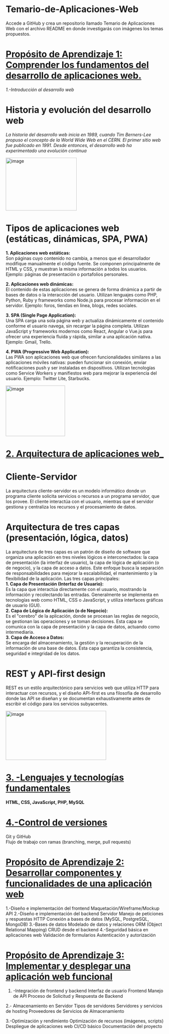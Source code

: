 # Temario-de-Aplicaciones-Web
Accede a GitHub y crea un repositorio llamado Temario de Aplicaciones Web con el archivo README en donde investigarás con imágenes los temas propuestos.


# <ins> Propósito de Aprendizaje 1: Comprender los fundamentos del desarrollo de aplicaciones web.  
_1.-Introducción al desarrollo web_  
# Historia y evolución del desarrollo web  
_La historia del desarrollo web inicia en 1989, cuando Tim Berners-Lee propuso el concepto de la World Wide Web en el CERN. El primer sitio web fue publicado en 1991. Desde entonces, el desarrollo web ha experimentado una evolución continua_  

<img width="226" height="168" alt="image" src="https://github.com/user-attachments/assets/39eb71ad-f97a-47d8-a649-bbd6e3f98a47" />  

# Tipos de aplicaciones web (estáticas, dinámicas, SPA, PWA)  
__1. Aplicaciones web estáticas:__  
Son páginas cuyo contenido no cambia, a menos que el desarrollador modifique manualmente el código fuente. Se componen principalmente de HTML y CSS, y muestran la misma información a todos los usuarios. Ejemplo: páginas de presentación o portafolios personales.

__2. Aplicaciones web dinámicas:__  
El contenido de estas aplicaciones se genera de forma dinámica a partir de bases de datos o la interacción del usuario. Utilizan lenguajes como PHP, Python, Ruby y frameworks como Node.js para procesar información en el servidor. Ejemplo: foros, tiendas en línea, blogs, redes sociales.

__3. SPA (Single Page Application):__  
Una SPA carga una sola página web y actualiza dinámicamente el contenido conforme el usuario navega, sin recargar la página completa. Utilizan JavaScript y frameworks modernos como React, Angular o Vue.js para ofrecer una experiencia fluida y rápida, similar a una aplicación nativa. Ejemplo: Gmail, Trello.

__4. PWA (Progressive Web Application):__  
Las PWA son aplicaciones web que ofrecen funcionalidades similares a las aplicaciones móviles nativas: pueden funcionar sin conexión, enviar notificaciones push y ser instaladas en dispositivos. Utilizan tecnologías como Service Workers y manifiestos web para mejorar la experiencia del usuario. Ejemplo: Twitter Lite, Starbucks.  

<img width="189" height="161" alt="image" src="https://github.com/user-attachments/assets/269c59d8-d976-4583-92c0-2927024b5767" />  

# <ins>  2. Arquitectura de aplicaciones web_  
# Cliente-Servidor  
La arquitectura cliente-servidor es un modelo informático donde un programa cliente solicita servicios o recursos a un programa servidor, que los provee. El cliente interactúa con el usuario, mientras que el servidor gestiona y centraliza los recursos y el procesamiento de datos.  
# Arquitectura de tres capas (presentación, lógica, datos)  
La arquitectura de tres capas es un patrón de diseño de software que organiza una aplicación en tres niveles lógicos e interconectados: la capa de presentación (la interfaz de usuario), la capa de lógica de aplicación (o de negocio), y la capa de acceso a datos. Este enfoque busca la separación de responsabilidades para mejorar la escalabilidad, el mantenimiento y la flexibilidad de la aplicación. 
Las tres capas principales:  
__1. Capa de Presentación (Interfaz de Usuario):__  
Es la capa que interactúa directamente con el usuario, mostrando la información y recolectando las entradas. 
Generalmente se implementa en tecnologías web como HTML, CSS o JavaScript, y utiliza interfaces gráficas de usuario (GUI).  
__2. Capa de Lógica de Aplicación (o de Negocio):__  
Es el "cerebro" de la aplicación, donde se procesan las reglas de negocio, se gestionan las operaciones y se toman decisiones. 
Esta capa se comunica con la capa de presentación y la capa de datos, actuando como intermediaria.  
__3. Capa de Acceso a Datos:__  
Se encarga del almacenamiento, la gestión y la recuperación de la información de una base de datos. 
Esta capa garantiza la consistencia, seguridad e integridad de los datos.  
# REST y API-first design  
REST es un estilo arquitectónico para servicios web que utiliza HTTP para interactuar con recursos, y el diseño API-first es una filosofía de desarrollo donde las API se diseñan y se documentan exhaustivamente antes de escribir el código para los servicios subyacentes.  

<img width="320" height="156" alt="image" src="https://github.com/user-attachments/assets/c7171efc-958d-4de6-aed5-74bc2eb1b3d3" />  

# <ins> 3. -Lenguajes y tecnologías fundamentales  
__HTML, CSS, JavaScript, PHP, MySQL__   

# <ins> 4.-Control de versiones  

Git y GitHub  
Flujo de trabajo con ramas (branching, merge, pull requests)  


# <ins> Propósito de Aprendizaje 2: Desarrollar componentes y funcionalidades de una aplicación web
1.-Diseño e implementación del frontend
Maquetación/Wireframe/Mockup
API
2.-Diseño e implementación del backend
Servidor
Manejo de peticiones y respuestas HTTP
Conexión a bases de datos (MySQL, PostgreSQL, MongoDB)
3.-Bases de datos
 Modelado de datos y relaciones
ORM (Object Relational Mapping)
CRUD desde el backend
4.-Seguridad básica en aplicaciones web
Validación de formularios
Autenticación y autorización 


# <ins> Propósito de Aprendizaje 3: Implementar y desplegar una aplicación web funcional
1. -Integración de frontend y backend
Interfaz de usuario Frontend
Manejo de API
Proceso de Solicitud y Respuesta de Backend

2.- Almacenamiento en Servidor
Tipos de servidores 
Servidores y servicios de hosting 
Proveedores de Servicios de Almacenamiento

3.-Optimización y rendimiento
Optimización de recursos (imágenes, scripts)
Despliegue de aplicaciones web
CI/CD básico
Documentación del proyecto
